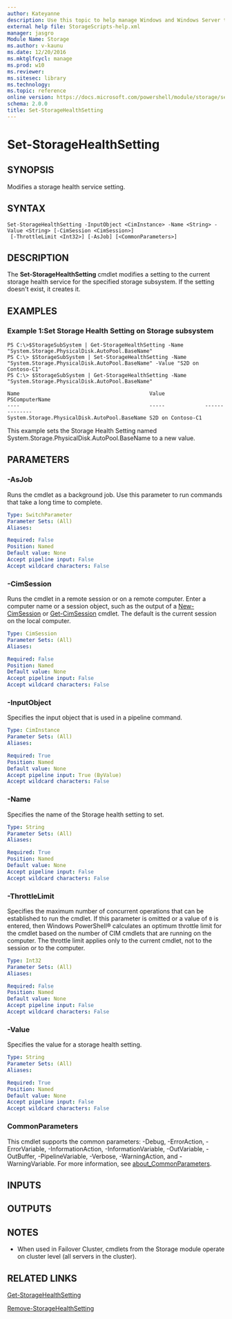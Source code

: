 ```yaml
---
author: Kateyanne
description: Use this topic to help manage Windows and Windows Server technologies with Windows PowerShell.
external help file: StorageScripts-help.xml
manager: jasgro
Module Name: Storage
ms.author: v-kaunu
ms.date: 12/20/2016
ms.mktglfcycl: manage
ms.prod: w10
ms.reviewer: 
ms.sitesec: library
ms.technology: 
ms.topic: reference
online version: https://docs.microsoft.com/powershell/module/storage/set-storagehealthsetting?view=windowsserver2019-ps&wt.mc_id=ps-gethelp
schema: 2.0.0
title: Set-StorageHealthSetting
---
```


# Set-StorageHealthSetting

## SYNOPSIS
Modifies a storage health service setting.

## SYNTAX

```
Set-StorageHealthSetting -InputObject <CimInstance> -Name <String> -Value <String> [-CimSession <CimSession>]
 [-ThrottleLimit <Int32>] [-AsJob] [<CommonParameters>]
```

## DESCRIPTION
The **Set-StorageHealthSetting** cmdlet modifies a setting to the current storage health service for the specified storage subsystem.
If the setting doesn't exist, it creates it.

## EXAMPLES

### Example 1:Set Storage Health Setting on Storage subsystem
```
PS C:\>$StorageSubSystem | Get-StorageHealthSetting -Name "System.Storage.PhysicalDisk.AutoPool.BaseName"
PS C:\> $StorageSubSystem | Set-StorageHealthSetting -Name "System.Storage.PhysicalDisk.AutoPool.BaseName" -Value "S2D on Contoso-C1"
PS C:\> $StorageSubSystem | Get-StorageHealthSetting -Name "System.Storage.PhysicalDisk.AutoPool.BaseName"

Name                                          Value             PSComputerName
----                                          -----             --------------
System.Storage.PhysicalDisk.AutoPool.BaseName S2D on Contoso-C1
```

This example sets the Storage Health Setting named System.Storage.PhysicalDisk.AutoPool.BaseName to a new value.

## PARAMETERS

### -AsJob
Runs the cmdlet as a background job. Use this parameter to run commands that take a long time to complete.

```yaml
Type: SwitchParameter
Parameter Sets: (All)
Aliases:

Required: False
Position: Named
Default value: None
Accept pipeline input: False
Accept wildcard characters: False
```

### -CimSession
Runs the cmdlet in a remote session or on a remote computer.
Enter a computer name or a session object, such as the output of a [New-CimSession](https://go.microsoft.com/fwlink/p/?LinkId=227967) or [Get-CimSession](https://go.microsoft.com/fwlink/p/?LinkId=227966) cmdlet.
The default is the current session on the local computer.

```yaml
Type: CimSession
Parameter Sets: (All)
Aliases:

Required: False
Position: Named
Default value: None
Accept pipeline input: False
Accept wildcard characters: False
```

### -InputObject
Specifies the input object that is used in a pipeline command.

```yaml
Type: CimInstance
Parameter Sets: (All)
Aliases:

Required: True
Position: Named
Default value: None
Accept pipeline input: True (ByValue)
Accept wildcard characters: False
```

### -Name
Specifies the name of the Storage health setting to set.

```yaml
Type: String
Parameter Sets: (All)
Aliases:

Required: True
Position: Named
Default value: None
Accept pipeline input: False
Accept wildcard characters: False
```

### -ThrottleLimit
Specifies the maximum number of concurrent operations that can be established to run the cmdlet.
If this parameter is omitted or a value of `0` is entered, then Windows PowerShell® calculates an optimum throttle limit for the cmdlet based on the number of CIM cmdlets that are running on the computer.
The throttle limit applies only to the current cmdlet, not to the session or to the computer.

```yaml
Type: Int32
Parameter Sets: (All)
Aliases:

Required: False
Position: Named
Default value: None
Accept pipeline input: False
Accept wildcard characters: False
```

### -Value
Specifies the value for a storage health setting.

```yaml
Type: String
Parameter Sets: (All)
Aliases:

Required: True
Position: Named
Default value: None
Accept pipeline input: False
Accept wildcard characters: False
```

### CommonParameters
This cmdlet supports the common parameters: -Debug, -ErrorAction, -ErrorVariable, -InformationAction, -InformationVariable, -OutVariable, -OutBuffer, -PipelineVariable, -Verbose, -WarningAction, and -WarningVariable. For more information, see [about_CommonParameters](https://go.microsoft.com/fwlink/?LinkID=113216).

## INPUTS

## OUTPUTS

## NOTES

* When used in Failover Cluster, cmdlets from the Storage module operate on cluster level (all servers in the cluster).

## RELATED LINKS

[Get-StorageHealthSetting](./Get-StorageHealthSetting.md)

[Remove-StorageHealthSetting](./Remove-StorageHealthSetting.md)


